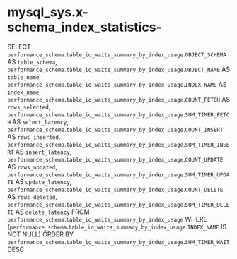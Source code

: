 # mysql_sys.x-schema_index_statistics-

SELECT 
    `performance_schema`.`table_io_waits_summary_by_index_usage`.`OBJECT_SCHEMA` AS `table_schema`,
    `performance_schema`.`table_io_waits_summary_by_index_usage`.`OBJECT_NAME` AS `table_name`,
    `performance_schema`.`table_io_waits_summary_by_index_usage`.`INDEX_NAME` AS `index_name`,
    `performance_schema`.`table_io_waits_summary_by_index_usage`.`COUNT_FETCH` AS `rows_selected`,
    `performance_schema`.`table_io_waits_summary_by_index_usage`.`SUM_TIMER_FETCH` AS `select_latency`,
    `performance_schema`.`table_io_waits_summary_by_index_usage`.`COUNT_INSERT` AS `rows_inserted`,
    `performance_schema`.`table_io_waits_summary_by_index_usage`.`SUM_TIMER_INSERT` AS `insert_latency`,
    `performance_schema`.`table_io_waits_summary_by_index_usage`.`COUNT_UPDATE` AS `rows_updated`,
    `performance_schema`.`table_io_waits_summary_by_index_usage`.`SUM_TIMER_UPDATE` AS `update_latency`,
    `performance_schema`.`table_io_waits_summary_by_index_usage`.`COUNT_DELETE` AS `rows_deleted`,
    `performance_schema`.`table_io_waits_summary_by_index_usage`.`SUM_TIMER_DELETE` AS `delete_latency`
FROM
    `performance_schema`.`table_io_waits_summary_by_index_usage`
WHERE
    (`performance_schema`.`table_io_waits_summary_by_index_usage`.`INDEX_NAME` IS NOT NULL)
ORDER BY `performance_schema`.`table_io_waits_summary_by_index_usage`.`SUM_TIMER_WAIT` DESC
